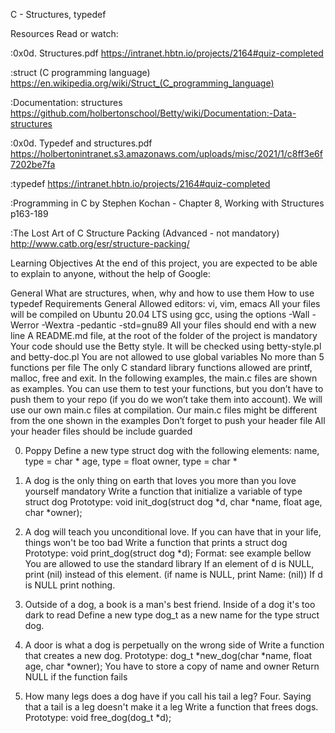 C - Structures, typedef


Resources
Read or watch:

:0x0d. Structures.pdf
https://intranet.hbtn.io/projects/2164#quiz-completed

:struct (C programming language)
https://en.wikipedia.org/wiki/Struct_(C_programming_language)

:Documentation: structures
https://github.com/holbertonschool/Betty/wiki/Documentation:-Data-structures

:0x0d. Typedef and structures.pdf
https://holbertonintranet.s3.amazonaws.com/uploads/misc/2021/1/c8ff3e6f7202be7fa

:typedef
https://intranet.hbtn.io/projects/2164#quiz-completed

:Programming in C by Stephen Kochan - Chapter 8, Working with Structures p163-189

:The Lost Art of C Structure Packing (Advanced - not mandatory)
http://www.catb.org/esr/structure-packing/

Learning Objectives
At the end of this project, you are expected to be able to explain to anyone, without the help of Google:

General
What are structures, when, why and how to use them
How to use typedef
Requirements
General
Allowed editors: vi, vim, emacs
All your files will be compiled on Ubuntu 20.04 LTS using gcc, using the options -Wall -Werror -Wextra -pedantic -std=gnu89
All your files should end with a new line
A README.md file, at the root of the folder of the project is mandatory
Your code should use the Betty style. It will be checked using betty-style.pl and betty-doc.pl
You are not allowed to use global variables
No more than 5 functions per file
The only C standard library functions allowed are printf, malloc, free and exit.
In the following examples, the main.c files are shown as examples. You can use them to test your functions, but you don’t have to push them to your repo (if you do we won’t take them into account). We will use our own main.c files at compilation. Our main.c files might be different from the one shown in the examples
Don’t forget to push your header file
All your header files should be include guarded



0. Poppy
Define a new type struct dog with the following elements:
name, type = char *
age, type = float
owner, type = char *


1. A dog is the only thing on earth that loves you more than you love yourself
mandatory
Write a function that initialize a variable of type struct dog
Prototype: void init_dog(struct dog *d, char *name, float age, char *owner);


2. A dog will teach you unconditional love. If you can have that in your life, things won't be too bad
Write a function that prints a struct dog
Prototype: void print_dog(struct dog *d);
Format: see example bellow
You are allowed to use the standard library
If an element of d is NULL, print (nil) instead of this element. (if name is NULL, print Name: (nil))
If d is NULL print nothing.


3. Outside of a dog, a book is a man's best friend. Inside of a dog it's too dark to read
Define a new type dog_t as a new name for the type struct dog.


4. A door is what a dog is perpetually on the wrong side of
Write a function that creates a new dog.
Prototype: dog_t *new_dog(char *name, float age, char *owner);
You have to store a copy of name and owner
Return NULL if the function fails


5. How many legs does a dog have if you call his tail a leg? Four. Saying that a tail is a leg doesn't make it a leg
Write a function that frees dogs.
Prototype: void free_dog(dog_t *d);


